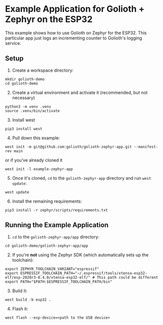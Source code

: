 # Example Application for Golioth + Zephyr on the ESP32

This example shows how to use Golioth on Zephyr for the ESP32. This particular app just logs an incrementing counter
to Golioth's logging service.

## Setup

1. Create a workspace directory:

```console
mkdir golioth-demo
cd golioth-demo
```

2. Create a virtual environment and activate it (recommended, but not necessary)

```console
python3 -m venv .venv
source .venv/bin/activate
```

3. Install west

```console
pip3 install west
```

4. Pull down this example:

```console
west init -m git@github.com:golioth/golioth-zephyr-app.git --manifest-rev main
```

or if you've already cloned it

```console
west init -l example-zephyr-app
```

5. Once it's cloned, `cd` to the `golioth-zephyr-app` directory and run `west update`:

```console
west update
```
6. Install the remaining requirements:

```console
pip3 install -r zephyr/scripts/requirements.txt
```

## Running the Example Application

1. `cd` to the `golioth-zephyr-app/app` directory:

```console
cd golioth-demo/golioth-zephyr-app/app
```

2. If you're **not** using the Zephyr SDK (which automatically sets up the toolchain):

```console
export ZEPHYR_TOOLCHAIN_VARIANT="espressif"
export ESPRESSIF_TOOLCHAIN_PATH="~/.espressif/tools/xtensa-esp32-elf/esp-2020r3-8.4.0/xtensa-esp32-elf/" # This path could be different
export PATH="$PATH:$ESPRESSIF_TOOLCHAIN_PATH/bin"
```

3. Build it:

```console
west build -b esp32 .
```

4. Flash it:

```console
west flash --esp-device=<path to the USB device>
```
